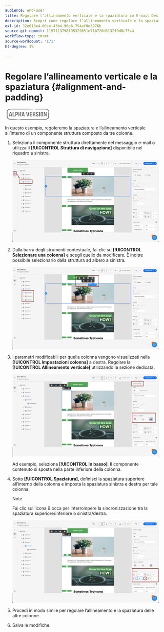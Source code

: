 ```yaml
---
audience: end-user
title: Regolare l’allineamento verticale e la spaziatura in E-mail Designer
description: Scopri come regolare l’allineamento verticale e la spaziatura
exl-id: 32e613e4-60ce-43b4-90a6-794af0e3976b
source-git-commit: 1157113798f95329651e71b726d6132f9d8c7544
workflow-type: tm+mt
source-wordcount: '171'
ht-degree: 1%

---
```


# Regolare l’allineamento verticale e la spaziatura {#alignment-and-padding}

![](../assets/do-not-localize/badge.png)

In questo esempio, regoleremo la spaziatura e l’allineamento verticale all’interno di un componente struttura composto da tre colonne.

1. Seleziona il componente struttura direttamente nel messaggio e-mail o utilizza il **[!UICONTROL Struttura di navigazione]** disponibile nel riquadro a sinistra.

   ![](assets/alignment_1.png)

1. Dalla barra degli strumenti contestuale, fai clic su **[!UICONTROL Selezionare una colonna]** e scegli quello da modificare. È inoltre possibile selezionarlo dalla struttura ad albero a sinistra.

   ![](assets/alignment_2.png)

1. I parametri modificabili per quella colonna vengono visualizzati nella **[!UICONTROL Impostazioni colonna]** a destra. Regolare la **[!UICONTROL Allineamento verticale]** utilizzando la sezione dedicata.

   ![](assets/alignment_3.png)

   Ad esempio, seleziona **[!UICONTROL In basso]**. Il componente contenuto si sposta nella parte inferiore della colonna.

1. Sotto **[!UICONTROL Spaziatura]**, definisci la spaziatura superiore all’interno della colonna e imposta la spaziatura sinistra e destra per tale colonna.

   >[!NOTE]
   >
   >Fai clic sull’icona Blocca per interrompere la sincronizzazione tra la spaziatura superiore/inferiore o sinistra/destra.

   ![](assets/alignment_4.png)

1. Procedi in modo simile per regolare l’allineamento e la spaziatura delle altre colonne.

1. Salva le modifiche.
